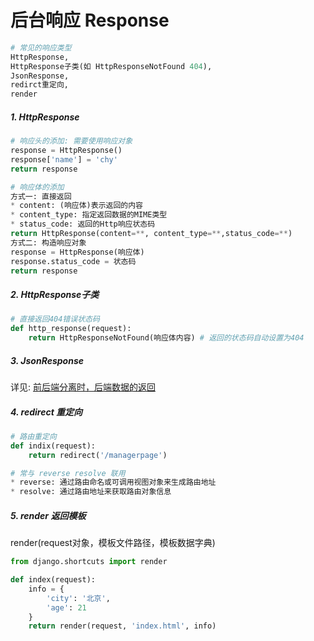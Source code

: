 # 后台响应 Response
~~~python
# 常见的响应类型
HttpResponse,
HttpResponse子类(如 HttpResponseNotFound 404),
JsonResponse,
redirct重定向,
render
~~~
##### 1. HttpResponse
~~~python
# 响应头的添加: 需要使用响应对象
response = HttpResponse()
response['name'] = 'chy'
return response

# 响应体的添加
方式一: 直接返回
* content: (响应体)表示返回的内容
* content_type: 指定返回数据的MIME类型
* status_code: 返回的Http响应状态码
return HttpResponse(content=**, content_type=**,status_code=**)
方式二: 构造响应对象
response = HttpResponse(响应体)
response.status_code = 状态码
return response
~~~
##### 2. HttpResponse子类
~~~python
# 直接返回404错误状态码
def http_response(request):
	return HttpResponseNotFound(响应体内容) # 返回的状态码自动设置为404
~~~
##### 3. JsonResponse
详见:
[前后端分离时，后端数据的返回](E:\Code\Markdown\Django\已完成\前后端分离时，后端数据的返回.md)

##### 4. redirect 重定向
~~~python
# 路由重定向
def indix(request):
	return redirect('/managerpage')
~~~
~~~python
# 常与 reverse resolve 联用
* reverse: 通过路由命名或可调用视图对象来生成路由地址
* resolve: 通过路由地址来获取路由对象信息
~~~
##### 5. render 返回模板
render(request对象，模板文件路径，模板数据字典)
~~~python
from django.shortcuts import render

def index(request):
	info = {
        'city': '北京',
        'age': 21
	}
	return render(request, 'index.html', info)
~~~
